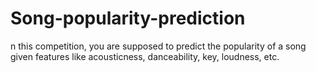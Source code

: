 # Song-popularity-prediction
n this competition, you are supposed to predict the popularity of a song given features like acousticness, danceability, key, loudness, etc.

